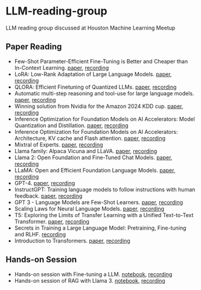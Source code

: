 # LLM-reading-group
LLM reading group discussed at Houston Machine Learning Meetup

## Paper Reading
- Few-Shot Parameter-Efficient Fine-Tuning is Better and Cheaper than In-Context Learning. [paper](https://pages.github.com/), [recording](https://youtu.be/3NBp_us1Lww)
- LoRA: Low-Rank Adaptation of Large Language Models. [paper](https://pages.github.com/), [recording](https://youtu.be/nFh0uRqlWjw)
- QLORA: Efficient Finetuning of Quantized LLMs. [paper](https://pages.github.com/), [recording](https://youtu.be/nFh0uRqlWjw)
- Automatic multi-step reasoning and tool-use for large language models. [paper](https://pages.github.com/), [recording](https://youtu.be/BFrrii1G9lQ)
- Winning solution from Nvidia for the Amazon 2024 KDD cup. [paper](https://pages.github.com/), [recording](https://youtu.be/0rVId3DGEeY)
- Inference Optimization for Foundation Models on AI Accelerators: Model Quantization and Distillation. [paper](https://pages.github.com/), [recording](https://youtu.be/9nmmfjM-b8g)
- Inference Optimization for Foundation Models on AI Accelerators: Architecture, KV cache and Flash attention. [paper](https://pages.github.com/), [recording](https://youtu.be/jk2FsJxZFo8)
- Mixtral of Experts. [paper](https://pages.github.com/), [recording](https://youtu.be/nw8ByURxaSQ)
- Llama family: Alpaca Vicuna and LLaVA. [paper](https://pages.github.com/), [recording](https://youtu.be/za4yminmZ-w)
- Llama 2: Open Foundation and Fine-Tuned Chat Models. [paper](https://pages.github.com/), [recording](https://youtu.be/cr42NH4cDEQ)
- LLaMA: Open and Efficient Foundation Language Models. [paper](https://pages.github.com/), [recording](https://youtu.be/A6h7shg8rEw)
- GPT-4. [paper](https://pages.github.com/), [recording](https://youtu.be/gqP39VvAW-c)
- InstructGPT: Training language models to follow instructions with human feedback. [paper](https://pages.github.com/), [recording](https://youtu.be/CnjCHNH0asw)
- GPT 3 - Language Models are Few-Shot Learners. [paper](https://pages.github.com/), [recording](https://youtu.be/w53U1ypIFIc)
- Scaling Laws for Neural Language Models. [paper](https://pages.github.com/), [recording](https://youtu.be/TZtk1B7K0Qk)
- T5: Exploring the Limits of Transfer Learning with a Unified Text-to-Text Transformer. [paper](https://pages.github.com/), [recording](https://youtu.be/_uAMvBBYMu8)
- Secrets in Training a Large Language Model: Pretraining, Fine-tuning and RLHF. [recording](https://youtu.be/cybEKSNBp-w)
- Introduction to Transformers. [paper](https://pages.github.com/), [recording](https://youtu.be/k6LrtDzrpWw)

## Hands-on Session
- Hands-on session with Fine-tuning a LLM. [notebook](https://pages.github.com/), [recording](https://youtu.be/ZRQBCSZR-5E)
- Hands-on session of RAG with Llama 3. [notebook](https://pages.github.com/), [recording](https://youtu.be/ooz8juF2e3I)

